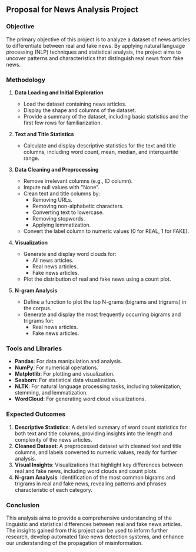 ## Proposal for News Analysis Project

### Objective

The primary objective of this project is to analyze a dataset of news articles to differentiate between real and fake news. By applying natural language processing (NLP) techniques and statistical analysis, the project aims to uncover patterns and characteristics that distinguish real news from fake news.

### Methodology

1. **Data Loading and Initial Exploration**
    - Load the dataset containing news articles.
    - Display the shape and columns of the dataset.
    - Provide a summary of the dataset, including basic statistics and the first few rows for familiarization.

2. **Text and Title Statistics**
    - Calculate and display descriptive statistics for the text and title columns, including word count, mean, median, and interquartile range.

3. **Data Cleaning and Preprocessing**
    - Remove irrelevant columns (e.g., ID column).
    - Impute null values with "None".
    - Clean text and title columns by:
        - Removing URLs.
        - Removing non-alphabetic characters.
        - Converting text to lowercase.
        - Removing stopwords.
        - Applying lemmatization.
    - Convert the label column to numeric values (0 for REAL, 1 for FAKE).

4. **Visualization**
    - Generate and display word clouds for:
        - All news articles.
        - Real news articles.
        - Fake news articles.
    - Plot the distribution of real and fake news using a count plot.

5. **N-gram Analysis**
    - Define a function to plot the top N-grams (bigrams and trigrams) in the corpus.
    - Generate and display the most frequently occurring bigrams and trigrams for:
        - Real news articles.
        - Fake news articles.

### Tools and Libraries

- **Pandas**: For data manipulation and analysis.
- **NumPy**: For numerical operations.
- **Matplotlib**: For plotting and visualization.
- **Seaborn**: For statistical data visualization.
- **NLTK**: For natural language processing tasks, including tokenization, stemming, and lemmatization.
- **WordCloud**: For generating word cloud visualizations.

### Expected Outcomes

1. **Descriptive Statistics**: A detailed summary of word count statistics for both text and title columns, providing insights into the length and complexity of the news articles.
2. **Cleaned Dataset**: A preprocessed dataset with cleaned text and title columns, and labels converted to numeric values, ready for further analysis.
3. **Visual Insights**: Visualizations that highlight key differences between real and fake news, including word clouds and count plots.
4. **N-gram Analysis**: Identification of the most common bigrams and trigrams in real and fake news, revealing patterns and phrases characteristic of each category.

### Conclusion

This analysis aims to provide a comprehensive understanding of the linguistic and statistical differences between real and fake news articles. The insights gained from this project can be used to inform further research, develop automated fake news detection systems, and enhance our understanding of the propagation of misinformation.
